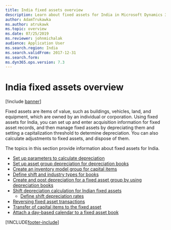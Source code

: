 ```yaml
---
title: India fixed assets overview
description: Learn about fixed assets for India in Microsoft Dynamics 365 Finance, including links directing to resources about parameters and assets transactions.
author: AdamTrukawka
ms.author: atrukawk
ms.topic: overview
ms.date: 07/25/2019
ms.reviewer: johnmichalak
audience: Application User
ms.search.region: India
ms.search.validFrom: 2017-12-31
ms.search.form: 
ms.dyn365.ops.version: 7.3
---
```


# India fixed assets overview

[!include [banner](../../includes/banner.md)]

Fixed assets are items of value, such as buildings, vehicles, land, and equipment, which are owned by an individual or corporation. Using fixed assets for India, you can set up and enter acquisition information for fixed asset records, and then manage fixed assets by depreciating them and setting a capitalization threshold to determine depreciation. You can also calculate adjustments to fixed assets, and dispose of them.

The topics in this section provide information about fixed assets for India.

- [Set up parameters to calculate depreciation](apac-ind-set-up-depreciation.md)
- [Set up asset group depreciation for depreciation books](apac-ind-set-up-asset-group-dep.md)
- [Create an inventory model group for capital items](apac-ind-create-inventory-model-group.md)
- [Define shift and industry types for books](apac-ind-books-shift-industry-types.md)
- [Create and post depreciation for a fixed asset group by using depreciation books](apac-ind-calculate-post-depreciation.md)
- [Shift depreciation calculation for Indian fixed assets](apac-ind-calculation-shift-depreciation.md)
  - [Define shift depreciation rates](apac-ind-shift-depreciation-rates.md)
- [Reversing fixed asset transactions](apac-ind-reverse-fixed-assets-transactions.md)
- [Transfer of capital items to the fixed asset](apac-ind-transfer-capital-items.md)
- [Attach a day-based calendar to a fixed asset book](apac-ind-attach-day-based-calendar.md)





[!INCLUDE[footer-include](../../../includes/footer-banner.md)]